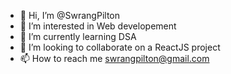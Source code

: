 - 👋 Hi, I’m @SwrangPilton
- 👀 I’m interested in Web developement
- 🌱 I’m currently learning DSA
- 💞️ I’m looking to collaborate on a ReactJS project
- 📫 How to reach me swrangpilton@gmail.com

<!---
SwrangPilton/SwrangPilton is a ✨ special ✨ repository because its `README.md` (this file) appears on your GitHub profile.
You can click the Preview link to take a look at your changes.
--->
